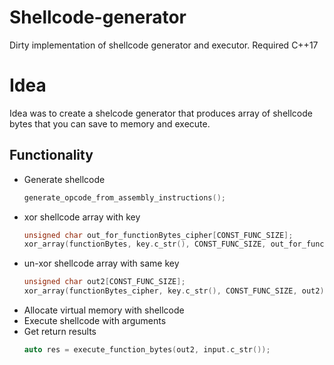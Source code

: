 # Shellcode-generator
Dirty implementation of shellcode generator and executor. Required C++17

# Idea
Idea was to create a shelcode generator that produces array of shellcode bytes that you can save to memory and execute.
## Functionality
* Generate shellcode
  ```c++
  generate_opcode_from_assembly_instructions();
  ```
* xor shellcode array with key
  ```c++
  unsigned char out_for_functionBytes_cipher[CONST_FUNC_SIZE];
  xor_array(functionBytes, key.c_str(), CONST_FUNC_SIZE, out_for_functionBytes_cipher);
  ```
* un-xor shellcode array with same key
  ```c++
  unsigned char out2[CONST_FUNC_SIZE];
  xor_array(functionBytes_cipher, key.c_str(), CONST_FUNC_SIZE, out2);
  ```
* Allocate virtual memory with shellcode
* Execute shellcode with arguments
* Get return results
  ```c++
  auto res = execute_function_bytes(out2, input.c_str());
  ```
  
